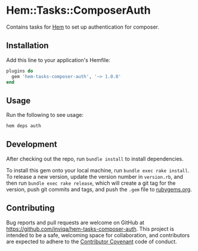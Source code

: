 # Hem::Tasks::ComposerAuth

Contains tasks for [Hem](https://github.com/inviqa/hem) to set up authentication for composer.

## Installation

Add this line to your application's Hemfile:

```ruby
plugins do
  gem 'hem-tasks-composer-auth', '~> 1.0.0'
end
```

## Usage

Run the following to see usage:

```bash
hem deps auth
```

## Development

After checking out the repo, run `bundle install` to install dependencies.

To install this gem onto your local machine, run `bundle exec rake install`. To release a new version, update the version number in `version.rb`, and then run `bundle exec rake release`, which will create a git tag for the version, push git commits and tags, and push the `.gem` file to [rubygems.org](https://rubygems.org).

## Contributing

Bug reports and pull requests are welcome on GitHub at https://github.com/inviqa/hem-tasks-composer-auth. This project is intended to be a safe, welcoming space for collaboration, and contributors are expected to adhere to the [Contributor Covenant](http://contributor-covenant.org) code of conduct.
